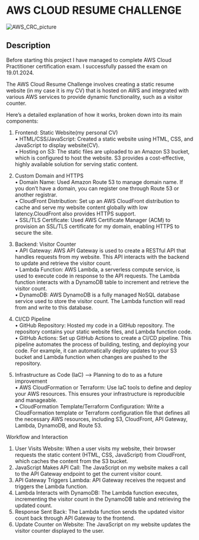 # AWS CLOUD RESUME CHALLENGE

![AWS_CRC_picture](https://github.com/ikanko1989/CRC-project/assets/139227790/ef67abb9-296b-4cb4-be0f-b07b597835b3)

## Description
Before starting this project I have managed to complete AWS Cloud Practitioner certification exam.
I successfully passed the exam on 19.01.2024.

The AWS Cloud Resume Challenge involves creating a static resume website (in my case it is my CV) that is hosted on AWS and integrated with various AWS services to provide dynamic functionality, such as a visitor counter. 

Here’s a detailed explanation of how it works, broken down into its main components:
1. Frontend: Static Website(my personal CV)  
•	HTML/CSS/JavaScript: Created a static website using HTML, CSS, and JavaScript to display website(CV).  
•	Hosting on S3: The static files are uploaded to an Amazon S3 bucket, which is configured to host the website. S3 provides a cost-effective, highly available solution for serving static content.


2. Custom Domain and HTTPS  
•	Domain Name: Used Amazon Route 53 to manage domain name. If you don’t have a domain, you can register one through Route 53 or another registrar.    
•	CloudFront Distribution: Set up an AWS CloudFront distribution to cache and serve my website content globally with low latency.CloudFront also provides HTTPS support.  
•	SSL/TLS Certificate: Used AWS Certificate Manager (ACM) to provision an SSL/TLS certificate for my domain, enabling HTTPS to secure the site.


3. Backend: Visitor Counter  
•	API Gateway: AWS API Gateway is used to create a RESTful API that handles requests from my website. This API interacts with the backend to update and retrieve the visitor count.  
•	Lambda Function: AWS Lambda, a serverless compute service, is used to execute code in response to the API requests. The Lambda function interacts with a DynamoDB table to increment and retrieve the visitor count.  
•	DynamoDB: AWS DynamoDB is a fully managed NoSQL database service used to store the visitor count. The Lambda function will read from and write to this database.

4. CI/CD Pipeline  
•	GitHub Repository: Hosted my code in a GitHub repository. The repository contains your static website files, and Lambda function code.  
•	GitHub Actions: Set up GitHub Actions to create a CI/CD pipeline. This pipeline automates the process of building, testing, and deploying your code. For   example, it can automatically deploy updates to your S3 bucket and Lambda function when changes are pushed to the repository.

5. Infrastructure as Code (IaC) –> Planning to do to as a future improvement  
•	AWS CloudFormation or Terraform: Use IaC tools to define and deploy your AWS resources. This ensures your infrastructure is reproducible and manageable.  
•	CloudFormation Template/Terraform Configuration: Write a CloudFormation template or Terraform configuration file that defines all the necessary AWS resources, including S3, CloudFront, API Gateway, Lambda, DynamoDB, and Route 53.


Workflow and Interaction  
1.	User Visits Website: When a user visits my website, their browser requests the static content (HTML, CSS, JavaScript) from CloudFront, which caches the content from the S3 bucket.
2.	JavaScript Makes API Call: The JavaScript on my website makes a call to the API Gateway endpoint to get the current visitor count.
3.	API Gateway Triggers Lambda: API Gateway receives the request and triggers the Lambda function.
4.	Lambda Interacts with DynamoDB: The Lambda function executes, incrementing the visitor count in the DynamoDB table and retrieving the updated count.
5.	Response Sent Back: The Lambda function sends the updated visitor count back through API Gateway to the frontend.
6.	Update Counter on Website: The JavaScript on my website updates the visitor counter displayed to the user.


